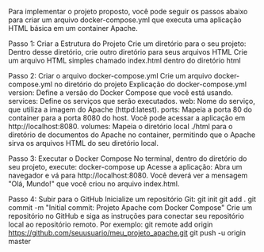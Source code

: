 Para implementar o projeto proposto, você pode seguir os passos abaixo para criar um arquivo docker-compose.yml que executa uma aplicação HTML básica em um container Apache.

Passo 1: Criar a Estrutura do Projeto
Crie um diretório para o seu projeto:
Dentro desse diretório, crie outro diretório para seus arquivos HTML
Crie um arquivo HTML simples chamado index.html dentro do diretório html

Passo 2: Criar o arquivo docker-compose.yml
Crie um arquivo docker-compose.yml no diretório do projeto
Explicação do docker-compose.yml
version: Define a versão do Docker Compose que você está usando.
services: Define os serviços que serão executados.
web: Nome do serviço, que utiliza a imagem do Apache (httpd:latest).
ports: Mapeia a porta 80 do container para a porta 8080 do host. Você pode acessar a aplicação em http://localhost:8080.
volumes: Mapeia o diretório local ./html para o diretório de documentos do Apache no container, permitindo que o Apache sirva os arquivos HTML do seu diretório local.

Passo 3: Executar o Docker Compose
No terminal, dentro do diretório do seu projeto, execute:
docker-compose up
Acesse a aplicação:
Abra um navegador e vá para http://localhost:8080. Você deverá ver a mensagem "Olá, Mundo!" que você criou no arquivo index.html.

Passo 4: Subir para o GitHub
Inicialize um repositório Git:
git init
git add .
git commit -m "Initial commit: Projeto Apache com Docker Compose"
Crie um repositório no GitHub e siga as instruções para conectar seu repositório local ao repositório remoto. Por exemplo:
git remote add origin https://github.com/seuusuario/meu_projeto_apache.git
git push -u origin master
